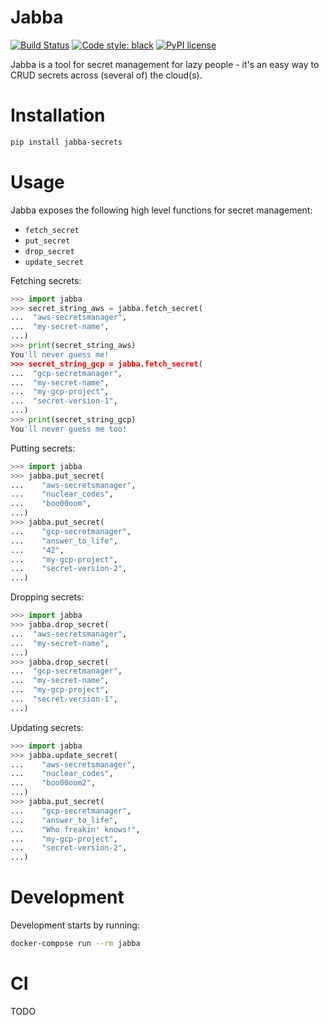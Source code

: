 # Jabba

[![Build Status](https://travis-ci.com/zack-klein/jabba.svg?branch=master)](https://travis-ci.com/zack-klein/snowbird) [![Code style: black](https://img.shields.io/badge/code%20style-black-000000.svg)](https://github.com/psf/black) [![PyPI license](https://img.shields.io/pypi/l/ansicolortags.svg)](https://pypi.python.org/pypi/ansicolortags/)



Jabba is a tool for secret management for lazy people - it's an easy way to CRUD secrets across (several of) the cloud(s).

# Installation

```bash
pip install jabba-secrets
```

# Usage

Jabba exposes the following high level functions for secret management:
  - `fetch_secret`
  - `put_secret`
  - `drop_secret`
  - `update_secret`

Fetching secrets:
```python
>>> import jabba
>>> secret_string_aws = jabba.fetch_secret(
...  "aws-secretsmanager",
...  "my-secret-name",
...)
>>> print(secret_string_aws)
You'll never guess me!
>>> secret_string_gcp = jabba.fetch_secret(
...  "gcp-secretmanager",
...  "my-secret-name",
...  "my-gcp-project",
...  "secret-version-1",
...)
>>> print(secret_string_gcp)
You'll never guess me too!
```

Putting secrets:
```python
>>> import jabba
>>> jabba.put_secret(
...    "aws-secretsmanager",
...    "nuclear_codes",
...    "boo00oom",
...)
>>> jabba.put_secret(
...    "gcp-secretmanager",
...    "answer_to_life",
...    "42",
...    "my-gcp-project",
...    "secret-version-2",
...)
```

Dropping secrets:
```python
>>> import jabba
>>> jabba.drop_secret(
...  "aws-secretsmanager",
...  "my-secret-name",
...)
>>> jabba.drop_secret(
...  "gcp-secretmanager",
...  "my-secret-name",
...  "my-gcp-project",
...  "secret-version-1",
...)
```

Updating secrets:
```python
>>> import jabba
>>> jabba.update_secret(
...    "aws-secretsmanager",
...    "nuclear_codes",
...    "boo00oom2",
...)
>>> jabba.put_secret(
...    "gcp-secretmanager",
...    "answer_to_life",
...    "Who freakin' knows!",
...    "my-gcp-project",
...    "secret-version-2",
...)
```

# Development

Development starts by running:
```bash
docker-compose run --rm jabba
```

# CI

TODO
